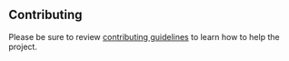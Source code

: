 ## Contributing

Please be sure to review [contributing guidelines](docs/about/contributing.md) to learn how to help the project.
